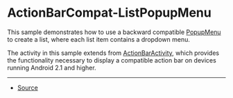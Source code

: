 ActionBarCompat-ListPopupMenu
=============================

This sample demonstrates how to use a backward compatible [PopupMenu][1] to create a list, where each list item contains a dropdown menu.

The activity in this sample extends from [ActionBarActivity][2], which provides the functionality necessary to display a compatible action bar on devices running Android 2.1 and higher.

---

* [Source][3]

[1]: https://developer.android.com/reference/android/support/v7/widget/PopupMenu.html
[2]: https://developer.android.com/reference/android/support/v7/app/ActionBarActivity.html
[3]: https://developer.android.com/samples/ActionBarCompat-ListPopupMenu/index.html
